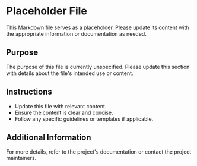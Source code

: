 # Placeholder File

This Markdown file serves as a placeholder. Please update its content with the appropriate information or documentation as needed.

## Purpose

The purpose of this file is currently unspecified. Please update this section with details about the file's intended use or content.

## Instructions

- Update this file with relevant content.
- Ensure the content is clear and concise.
- Follow any specific guidelines or templates if applicable.

## Additional Information

For more details, refer to the project's documentation or contact the project maintainers.

